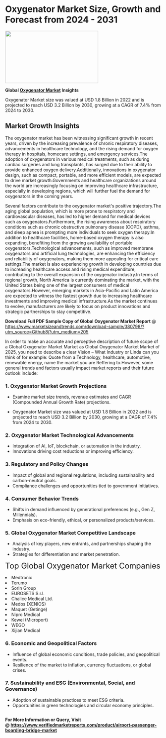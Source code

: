 <H1>Oxygenator Market Size, Growth and Forecast from 2024 - 2031</H1><img class="aligncenter size-medium wp-image-584254" src="https://thirdeyenews.in/wp-content/uploads/2024/09/Global-Market-Research-300x168.jpeg" alt="" width="300" height="168" /><p><strong>Global&nbsp;<a href="https://www.marketsizeandtrends.com/download-sample/380798/?utm_source=Github8j?utm_medium=205">Oxygenator Market</a> Insights</strong></p><p>Oxygenator Market size was valued at USD 1.8 Billion in 2022 and is projected to reach USD 3.2 Billion by 2030, growing at a CAGR of 7.4% from 2024 to 2030.</p><p><h2>Market Growth Insights</h2> <p>The oxygenator market has been witnessing significant growth in recent years, driven by the increasing prevalence of chronic respiratory diseases, advancements in healthcare technology, and the rising demand for oxygen therapy in hospitals, homecare settings, and emergency services.The adoption of oxygenators in various medical treatments, such as during cardiac surgeries and lung transplants, has surged due to their ability to provide enhanced oxygen delivery.Additionally, innovations in oxygenator design, such as compact, portable, and more efficient models, are expected to drive market growth.Governments and healthcare organizations around the world are increasingly focusing on improving healthcare infrastructure, especially in developing regions, which will further fuel the demand for oxygenators in the coming years.</p> <p>Several factors contribute to the oxygenator market's positive trajectory.The aging global population, which is more prone to respiratory and cardiovascular diseases, has led to higher demand for medical devices such as oxygenators.Furthermore, the rising awareness about respiratory conditions such as chronic obstructive pulmonary disease (COPD), asthma, and sleep apnea is prompting more individuals to seek oxygen therapy.In addition to healthcare facilities, home-based oxygen therapy is also expanding, benefiting from the growing availability of portable oxygenators.Technological advancements, such as improved membrane oxygenators and artificial lung technologies, are enhancing the efficiency and reliability of oxygenators, making them more appealing for critical care settings.The market is also experiencing growth in developing countries due to increasing healthcare access and rising medical expenditure, contributing to the overall expansion of the oxygenator industry.In terms of regional growth, North America is currently dominating the market, with the United States being one of the largest consumers of medical oxygenators.However, emerging markets in Asia-Pacific and Latin America are expected to witness the fastest growth due to increasing healthcare investments and improving medical infrastructure.As the market continues to evolve, manufacturers are likely to focus on product innovations and strategic partnerships to stay competitive.</p> <p><span class=""><strong>Download Full PDF Sample Copy of Global Oxygenator Market Report</strong> @ <a href="https://www.marketsizeandtrends.com/download-sample/380798/?utm_source=Github8j?utm_medium=205" target="_blank">https://www.marketsizeandtrends.com/download-sample/380798/?utm_source=Github8j?utm_medium=205</a></span></p><p>In order to make an accurate and perceptive description of future scope of a Global&nbsp;Oxygenator Market Market as Global&nbsp;Oxygenator Market Market of 2025, you need to describe a clear Vision &ndash; What Industry or Linda can you think of for example: Quote from a Technology, healthcare, automotive, renewable energy, name the market you are Reffering to.However, some general trends and factors usually impact market reports and their future outlook include:</p><h3>1.&nbsp;<strong>Oxygenator Market Growth Projections</strong></h3><ul><li>Examine market size trends, revenue estimates and CAGR (Compounded Annual Growth Rate) projections.</li><li><p>Oxygenator Market size was valued at USD 1.8 Billion in 2022 and is projected to reach USD 3.2 Billion by 2030, growing at a CAGR of 7.4% from 2024 to 2030.</p></li></ul><h3>2.&nbsp;<strong>Oxygenator Market Technological Advancements</strong></h3><ul><li>Integration of AI, IoT, blockchain, or automation in the industry.</li><li>Innovations driving cost reductions or improving efficiency.</li></ul><h3>3.&nbsp;<strong>Regulatory and Policy Changes</strong></h3><ul><li>Impact of global and regional regulations, including sustainability and carbon-neutral goals.</li><li>Compliance challenges and opportunities tied to government initiatives.</li></ul><h3>4.&nbsp;<strong>Consumer Behavior Trends</strong></h3><ul><li>Shifts in demand influenced by generational preferences (e.g., Gen Z, Millennials).</li><li>Emphasis on eco-friendly, ethical, or personalized products/services.</li></ul><h3>5.&nbsp;<strong>Global Oxygenator Market Competitive Landscape</strong></h3><ul><li>Analysis of key players, new entrants, and partnerships shaping the industry.</li><li>Strategies for differentiation and market penetration.</li></ul><p data-pm-slice="1 1 []"><span style="color: inherit; font-family: inherit; font-size: 25px;">Top Global Oxygenator Market Companies</span></p><div class="" data-test-id=""><p><li>Medtronic</li><li> Terumo</li><li> Sorin Group</li><li> EUROSETS S.r.l.</li><li> Chalice Medical Ltd.</li><li> Medos (XENIOS)</li><li> Maquet (Getinge)</li><li> Nipro Medical</li><li> Kewei (Microport)</li><li> WEGO</li><li> Xijian Medical</li></p></div><h3>6.&nbsp;<strong>Economic and Geopolitical Factors</strong></h3><ul><li>Influence of global economic conditions, trade policies, and geopolitical events.</li><li>Resilience of the market to inflation, currency fluctuations, or global crises.</li></ul><h3>7.&nbsp;<strong>Sustainability and ESG (Environmental, Social, and Governance)</strong></h3><ul><li>Adoption of sustainable practices to meet ESG criteria.</li><li>Opportunities in green technologies and circular economy principles.</li></ul><h2><strong style="font-size: 14px;">For More Information or Query, Visit @&nbsp;</strong><a style="background-color: #ffffff; font-size: 14px;" href="https://www.marketsizeandtrends.com/report/oxygenator-market/" target="_blank">https://www.verifiedmarketreports.com/product/airport-passenger-boarding-bridge-market</a></h2>